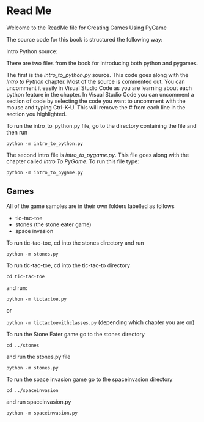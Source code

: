 # Read Me

Welcome to the ReadMe file for Creating Games Using PyGame

The source code for this book is structured the following way:

Intro Python source:

There are two files from the book for introducing both python and pygames.

The first is the *intro_to_python.py* source. This code goes along with the *Intro to Python* chapter. Most of the source is commented out. You can uncomment it easily in Visual Studio Code as you are learning about each python feature in the chapter.  In Visual Studio Code you can uncomment a section of code by selecting the code you want to uncomment with the mouse and typing Ctrl-K-U.  This will remove the # from each line in the section you highlighted.

To run the intro_to_python.py file, go to the directory containing the file and then run

```python -m intro_to_python.py```

The second intro file is *intro_to_pygame.py*.  This file goes along with the chapter called *Intro To PyGame*.  To run this file type:

```python -m intro_to_pygame.py```

## Games

All of the game samples are in their own folders labelled as follows

* tic-tac-toe
* stones (the stone eater game)
* space invasion

To run tic-tac-toe,  cd into the stones directory and run

```python -m stones.py```

To run tic-tac-toe, cd into the tic-tac-to directory

```cd tic-tac-toe```

and run:

```python -m tictactoe.py```

or

```python -m tictactoewithclasses.py```  (depending which chapter you are on)

To run the Stone Eater game go to the stones directory

```cd ../stones```

and run the stones.py file

```python -m stones.py```

To run the space invasion game go to the spaceinvasion directory

```cd ../spaceinvasion```

and run spaceinvasion.py

```python -m spaceinvasion.py```


